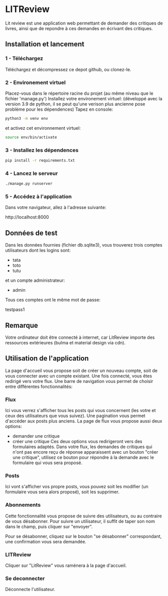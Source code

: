 # LITReview

Lit review est une application web permettant de demander des critiques de livres, ainsi que de
repondre à ces demandes en écrivant des critiques.

## Installation et lancement

### 1 - Téléchargez
Téléchargez et décompressez ce depot github, ou clonez-le.

### 2 - Environement virtuel
Placez-vous dans le répertoire racine du projet (au même niveau que le fichier 'manage.py')
Installez votre environement virtuel:
(développé avec la version 3.9 de python, il se peut qu'une verison plus ancienne pose problème pour les dépendences)
Tapez en console:

```sh
python3 -m venv env
```

et activez cet environnement virtuel:

```sh
source env/bin/activate
```

### 3 - Installez les dépendences

```sh
pip install -r requirements.txt
```


### 4 - Lancez le serveur

```sh
./manage.py runserver
```

### 5 - Accédez à l'application
Dans votre navigateur, allez à l'adresse suivante:

http://localhost:8000

## Données de test

Dans les données fournies (fichier db.sqlite3), vous trouverez trois comptes utilisateurs dont les logins sont:
- tata
- toto
- tutu

et un compte administrateur:
- admin

Tous ces comptes ont le même mot de passe:

testpass1


## Remarque

Votre ordinateur doit être connecté à internet, car LitReview importe des ressources extérieures (bulma et material design via cdn).

## Utilisation de l'application

La page d'accueil vous propose soit de créer un nouveau compte, soit de vous connecter avec un compte existant.
Une fois connecté, vous êtes redirigé vers votre flux. Une barre de navigation vous permet de choisir entre différentes fonctionnalités:

### Flux

Ici vous verrez s'afficher tous les posts qui vous concernent (les votre et ceux des utilisateurs que vous suivez).
Une pagination vous permet d'accéder aux posts plus anciens.
La page de flux vous propose aussi deux options:
- demander une critique
- créer une critique
Ces deux options vous redirigeront vers des formulaires adaptés.
Dans votre flux, les demandes de critiques qui n'ont pas encore reçu de réponse apparaissent avec un bouton "créer une critique", utilisez ce bouton pour répondre à la demande avec le formulaire qui vous sera proposé.


### Posts

Ici vont s'afficher vos propre posts, vous pouvez soit les modifier (un formulaire vous sera alors proposé), soit les supprimer.


### Abonnements

Cette fonctionnalité vous propose de suivre des utilisateurs, ou au contraire de vous désabonner.
Pour suivre un utilisateur, il suffit de taper son nom dans le champ, puis cliquer sur "envoyer".

Pour se désabonner, cliquez sur le bouton "se désabonner" correspondant, une confirmation vous sera demandée.


### LITReview
Cliquer sur "LitReview" vous raménera à la page d'accueil.

### Se deconnecter
Déconnecte l'utilisateur.